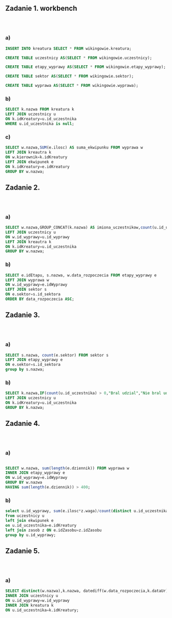 ## Zadanie 1. workbench <p>&nbsp;</p>

### a)
```sql
INSERT INTO kreatura SELECT * FROM wikingowie.kreatura;

CREATE TABLE uczestnicy AS(SELECT * FROM wikingowie.uczestnicy);

CREATE TABLE etapy_wyprawy AS(SELECT * FROM wikingowie.etapy_wyprawy);

CREATE TABLE sektor AS(SELECT * FROM wikingowie.sektor);

CREATE TABLE wyprawa AS(SELECT * FROM wikingowie.wyprawa);
```

### b)

```sql
SELECT k.nazwa FROM kreatura k 
LEFT JOIN uczestnicy u 
ON k.idKreatury=u.id_uczestnika
WHERE u.id_uczestnika is null;
```
### c)

```sql
SELECT w.nazwa,SUM(e.ilosc) AS suma_ekwipunku FROM wyprawa w 
LEFT JOIN kreautra k 
ON w.kierownik=k.idKreatury
LEFT JOIN ekwipunek e
ON k.idKreatury=e.idKreatury
GROUP BY w.nazwa;
```



## Zadanie 2. <p>&nbsp;</p>

### a)
```sql
SELECT w.nazwa,GROUP_CONCAT(k.nazwa) AS imiona_uczestnikow,count(u.id_uczestnika) AS liczba_uczestnikow FROM wyprawa w
LEFT JOIN uczestnicy u
ON w.id_wyprawy=u.id_wyprawy
LEFT JOIN kreautra k 
ON k.idKreatury=u.id_uczestnika
GROUP BY w.nazwa;
```
### b)

```sql
SELECT e.idEtapu, s.nazwa, w.data_rozpoczecia FROM etapy_wyprawy e 
LEFT JOIN wyprawa w
ON w.id_wyprawy=e.idWyprawy
LEFT JOIN sektor s 
ON e.sektor=s.id_sektora
ORDER BY data_rozpoczecia ASC;

```

## Zadanie 3. <p>&nbsp;</p>

### a)
```sql
SELECT s.nazwa, count(e.sektor) FROM sektor s
LEFT JOIN etapy_wyprawy e
ON e.sektor=s.id_sektora
group by s.nazwa;
```
### b)

```sql
SELECT k.nazwa,IF(count(u.id_uczestnika) > 0,"Bral udzial","Nie bral udzialu") FROM kreatura k 
LEFT JOIN uczestnicy u 
ON k.idKreatury=u.id_uczestnika
GROUP BY k.nazwa;

```



## Zadanie 4. <p>&nbsp;</p>

### a)
```sql

SELECT w.nazwa, sum(length(e.dziennik)) FROM wyprawa w
INNER JOIN etapy_wyprawy e 
ON w.id_wyprawy=e.idWyprawy
GROUP BY w.nazwa
HAVING sum(length(e.dziennik)) > 400;
```
### b)

```sql
select u.id_wyprawy, sum(e.ilosc*z.waga)/count(distinct u.id_uczestnika)
from uczestnicy u
left join ekwipunek e
on u.id_uczestnika=e.idKreatury
left join zasob z ON e.idZasobu=z.idZasobu
group by u.id_wyprawy;
```



## Zadanie 5. <p>&nbsp;</p>

### a)
```sql
SELECT distinct(w.nazwa),k.nazwa, datediff(w.data_rozpoczecia,k.dataUr) as wiekwdniach FROM wyprawa w
INNER JOIN uczestnicy u 
ON u.id_wyprawy=w.id_wyprawy
INNER JOIN kreatura k
ON u.id_uczestnika=k.idKreatury;
```

